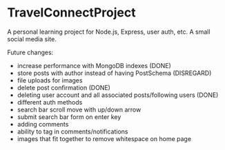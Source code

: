 # TravelConnectProject
A personal learning project for Node.js, Express, user auth, etc. A small social media site.


Future changes:
* increase performance with MongoDB indexes (DONE)
* store posts with author instead of having PostSchema (DISREGARD)
* file uploads for images
* delete post confirmation (DONE)
* deleting user account and all associated posts/following users (DONE)
* different auth methods
* search bar scroll move with up/down arrow
* submit search bar form on enter key
* adding comments
* ability to tag in comments/notifications
* images that fit together to remove whitespace on home page
